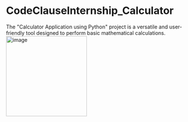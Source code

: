 # CodeClauseInternship_Calculator
The "Calculator Application using Python" project is a versatile and user-friendly tool designed to perform basic mathematical calculations.
<img width="221" alt="image" src="https://github.com/Meghana-204/CodeClauseInternship_Calculator/assets/121662138/2eb403fe-1e06-4d40-b062-e380b3b8d2ea">
